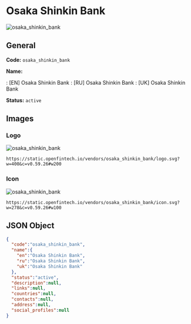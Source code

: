 
# Osaka Shinkin Bank 
![osaka_shinkin_bank](https://static.openfintech.io/vendors/osaka_shinkin_bank/logo.svg?w=400&c=v0.59.26#w200)  

## General 
 
**Code:** `osaka_shinkin_bank` 
 
**Name:** 
 
:	[EN] Osaka Shinkin Bank 
:	[RU] Osaka Shinkin Bank 
:	[UK] Osaka Shinkin Bank 
 
**Status:** `active` 
 

## Images 

### Logo 
 
![osaka_shinkin_bank](https://static.openfintech.io/vendors/osaka_shinkin_bank/logo.svg?w=400&c=v0.59.26#w200)  

```
https://static.openfintech.io/vendors/osaka_shinkin_bank/logo.svg?w=400&c=v0.59.26#w200
```  

### Icon 
 
![osaka_shinkin_bank](https://static.openfintech.io/vendors/osaka_shinkin_bank/icon.svg?w=278&c=v0.59.26#w100)  

```
https://static.openfintech.io/vendors/osaka_shinkin_bank/icon.svg?w=278&c=v0.59.26#w100
```  

## JSON Object 

```json
{
  "code":"osaka_shinkin_bank",
  "name":{
    "en":"Osaka Shinkin Bank",
    "ru":"Osaka Shinkin Bank",
    "uk":"Osaka Shinkin Bank"
  },
  "status":"active",
  "description":null,
  "links":null,
  "countries":null,
  "contacts":null,
  "address":null,
  "social_profiles":null
}
```  

